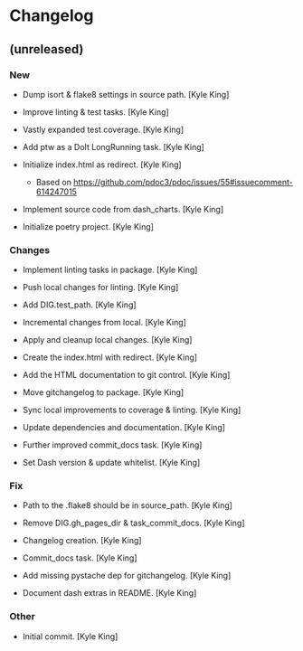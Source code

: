 # Changelog


## (unreleased)

### New

* Dump isort & flake8 settings in source path. [Kyle King]

* Improve linting & test tasks. [Kyle King]

* Vastly expanded test coverage. [Kyle King]

* Add ptw as a DoIt LongRunning task. [Kyle King]

* Initialize index.html as redirect. [Kyle King]

  - Based on https://github.com/pdoc3/pdoc/issues/55#issuecomment-614247015

* Implement source code from dash_charts. [Kyle King]

* Initialize poetry project. [Kyle King]

### Changes

* Implement linting tasks in package. [Kyle King]

* Push local changes for linting. [Kyle King]

* Add DIG.test_path. [Kyle King]

* Incremental changes from local. [Kyle King]

* Apply and cleanup local changes. [Kyle King]

* Create the index.html with redirect. [Kyle King]

* Add the HTML documentation to git control. [Kyle King]

* Move gitchangelog to package. [Kyle King]

* Sync local improvements to coverage & linting. [Kyle King]

* Update dependencies and documentation. [Kyle King]

* Further improved commit_docs task. [Kyle King]

* Set Dash version & update whitelist. [Kyle King]

### Fix

* Path to the .flake8 should be in source_path. [Kyle King]

* Remove DIG.gh_pages_dir & task_commit_docs. [Kyle King]

* Changelog creation. [Kyle King]

* Commit_docs task. [Kyle King]

* Add missing pystache dep for gitchangelog. [Kyle King]

* Document dash extras in README. [Kyle King]

### Other

* Initial commit. [Kyle King]


